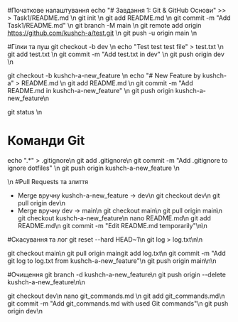 #Початкове налаштування
echo "# Завдання 1: Git & GitHub Основи" >> > Task1/README.md \n
git init \n
git add README.md \n 
git commit -m "Add Task1/README.md" \n
git branch -M main \n
git remote add origin https://github.com/kushch-a/test.git \n
git push -u origin main \n

#Гілки та пуш
git checkout -b dev \n
echo "Test test test file" > test.txt \n
git add test.txt \n 
git commit -m "Add test.txt in dev" \n 
git push origin dev \n

git checkout -b kushch-a-new_feature \n
echo "# New Feature by kushch-a" > README.md \n
git add README.md \n 
git commit -m "Add README.md in kushch-a-new_feature" \n
git push origin kushch-a-new_feature\n 

git status \n

# Команди Git
echo ".*" > .gitignore\n
git add .gitignore\n
git commit -m "Add .gitignore to ignore dotfiles" \n
git push origin kushch-a-new_feature \n 

\n
#Pull Requests та злиття
- Merge вручну kushch-a-new_feature → dev\n
git checkout dev\n
git pull origin dev\n
- Merge вручну  dev → main\n
git checkout main\n
git pull origin main\n
git checkout kushch-a-new_feature\n
nano README.md\n
git add README.md\n
git commit -m "Edit README.md temporarily"\n\n

#Скасування та лог
git reset --hard HEAD~1\n
git log > log.txt\n\n

git checkout main\n
git pull origin maingit add log.txt\n
git commit -m "Add git log to log.txt from kushch-a-new_feature"\n
git push origin main\n\n

#Очищення
git branch -d kushch-a-new_feature\n
git push origin --delete kushch-a-new_feature\n\n


git checkout dev\n
nano git_commands.md \n
git add git_commands.md\n
git commit -m "Add git_commands.md with used Git commands"\n
git push origin dev\n
